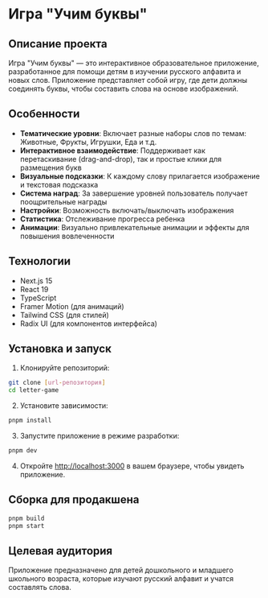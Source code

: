 # Игра "Учим буквы"

## Описание проекта

Игра "Учим буквы" — это интерактивное образовательное приложение, разработанное для помощи детям в изучении русского алфавита и новых слов. Приложение представляет собой игру, где дети должны соединять буквы, чтобы составить слова на основе изображений.

## Особенности

- **Тематические уровни**: Включает разные наборы слов по темам: Животные, Фрукты, Игрушки, Еда и т.д.
- **Интерактивное взаимодействие**: Поддерживает как перетаскивание (drag-and-drop), так и простые клики для размещения букв
- **Визуальные подсказки**: К каждому слову прилагается изображение и текстовая подсказка
- **Система наград**: За завершение уровней пользователь получает поощрительные награды
- **Настройки**: Возможность включать/выключать изображения
- **Статистика**: Отслеживание прогресса ребенка
- **Анимации**: Визуально привлекательные анимации и эффекты для повышения вовлеченности

## Технологии

- Next.js 15
- React 19
- TypeScript
- Framer Motion (для анимаций)
- Tailwind CSS (для стилей)
- Radix UI (для компонентов интерфейса)

## Установка и запуск

1. Клонируйте репозиторий:
```bash
git clone [url-репозитория]
cd letter-game
```

2. Установите зависимости:
```bash
pnpm install
```

3. Запустите приложение в режиме разработки:
```bash
pnpm dev
```

4. Откройте [http://localhost:3000](http://localhost:3000) в вашем браузере, чтобы увидеть приложение.

## Сборка для продакшена

```bash
pnpm build
pnpm start
```

## Целевая аудитория

Приложение предназначено для детей дошкольного и младшего школьного возраста, которые изучают русский алфавит и учатся составлять слова. 